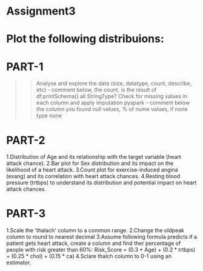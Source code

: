 # Assignment3
# Plot the following distribuions: 
# PART-1
  >> Analyse and explore the data (size, datatype, count, describe, etc) - comment below, the count, is the result of df.printSchema() all StringType?
  >> Check for missing values in each column and apply imputation pyspark - comment below the column you found null values, % of nume values, if none type none
# PART-2
1.Distribution of Age and its relationship with the target variable (heart attack chance).
2.Bar plot for Sex distribution and its impact on the likelihood of a heart attack.
3.Count plot for exercise-induced angina (exang) and its correlation with heart attack chances.
4.Resting blood pressure (trtbps) to understand its distribution and potential impact on heart attack chances.
# PART-3
1.Scale the 'thalach' column to a common range.
2.Change the oldpeak column to round to nearest decimal
3.Assume following formula predicts if a patient gets heart attack, create a column and find ther percentage of people with risk greater than 60%:
	Risk_Score = (0.3 * Age) + (0.2 * trtbps) + (0.25 * chol) + (0.15 * ca)
4.Sclare thalch  column to 0-1 using an estimator.
